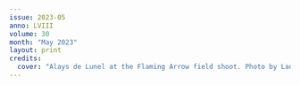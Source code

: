```yaml
---
issue: 2023-05
anno: LVIII
volume: 30
month: "May 2023"
layout: print
credits:
  cover: "Alays de Lunel at the Flaming Arrow field shoot. Photo by Lady Magatha."
---
```

